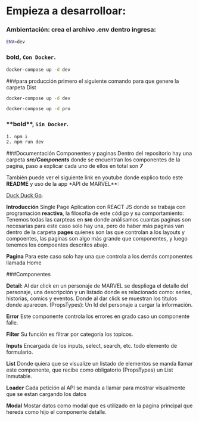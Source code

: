 # Empieza a desarrolloar:

### Ambientación: crea el archivo .env dentro ingresa:

```bash
ENV=dev
```

### **bold**, `Con Docker`.

```bash
docker-compose up -d dev
```

###para producción
primero el siguiente comando para que genere la carpeta Dist

```bash
docker-compose up -d dev
```

```bash
docker-compose up -d pro
```

### \*\*bold\*\*, `Sin Docker`.

```bash
1. npm i
2. npm run dev
```

###Documentación Componentes y paginas
Dentro del repositorio hay una carpeta **_src/Components_** donde se encuentran los componentes de la pagina, paso a explicar cada uno de ellos en total son **_7_**

También puede ver el siguiente link en youtube donde explico todo este **README** y uso de la app \*API de MARVEL\*\*:

[Duck Duck Go](https://duckduckgo.com).

**Introducción**
Single Page Aplication con REACT JS donde se trabaja con programación **reactiva**, la filosofia de este código y su comportamiento: Tenemos todas las carpteas en **src** donde análisamos cuantas paginas son necesarias para este caso solo hay una, pero de haber más paginas van dentro de la carpeta **pages** quienes son las que controlan a los layouts y compoentes, las paginas son algo más grande que componentes, y luego tenemos los compoentes descritos abajo.

**Pagina**
Para este caso solo hay una que controla a los demás componentes llamada Home

###Componentes

**Detail:**
Al dar click en un personaje de MARVEL se despliega el detalle del personaje, una descripción y un listado donde es relacionado como: series, historias, comics y eventos. Donde al dar click se muestran los titulos donde aparecen.
(PropsTypes): Un Id del personaje a cargar la información.

**Error**
Este componente controla los errores en grado caso un componente falle.

**Filter**
Su función es filtrar por categoria los topicos.

**Inputs**
Encargada de los inputs, select, search, etc. todo elemento de formulario.

**List**
Donde quiera que se visualize un listado de elementos se manda llamar este componente, que recibe como obligatorio (PropsTypes) un List Inmutable.

**Loader**
Cada petición al API se manda a llamar para mostrar visualmente que se estan cargando los datos

**Modal**
Mostar datos como modal que es utilizado en la pagina principal que hereda como hijo el componente detalle.
